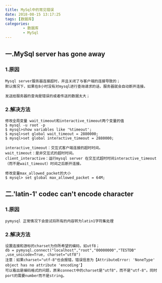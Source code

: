 ```yaml
---
title: MySql中的常见错误
date: 2018-08-15 13:17:25
tags: [数据库]
categories:
		- 数据库
		- MySql
---
```

## 一.MySql server has gone away

### 1.原因

	Mysql server服务器连接超时，并且关闭了与客户端的连接导致的；
	默认情况下，如果在8小时没有对mysql进行查询请求的话，服务器就会自动断开连接。
	
	发送给服务器的查询是错误的或者传送的数据太大；

### 2.解决方法
	修改全局变量 wait_timeout和interactive_timeout两个变量的值
	$ mysql -u root -p
	$ mysql>show variables like '%timeout';
	$ mysql>set global wait_timeout = 2880000;
	$ mysql>set global interactive_timeout = 2880000;
	
	interactive_timeout：交互式客户端连接的超时时间。
	wait_timeout：是非交互式的超时时间。
	client_interactive：运行mysql server 在交互式超时时间interactive_timeout（而不是wait_timeout）时间之后断开连接。
	
	修改变量max_allowed_packet的大小
	$ mysql> set global max_allowed_packet = 64M;
## 二.'latin-1' codec can't encode character
### 1.原因
	pymysql 正常情况下会尝试将所有的内容转为latin1字符集处理
### 2.解决方法
	设置连接和游标的charset为你所希望的编码，如utf8；
	db = pymysql.connect("localhost","root","00000000","TESTDB" ,use_unicode=True, charset="utf8")
	注意：如果charset="utf-8"也会报错，错误信息为【AttributeError: 'NoneType' object has no attribute 'encoding'】
	可以看出是编码格式的问题，原来connect中的charset是"utf8"，而不是"utf-8"。同时port的需要number而不是string。
